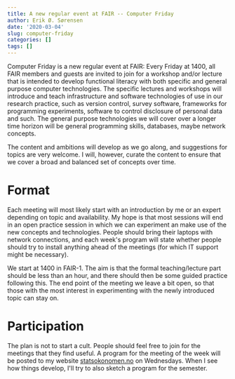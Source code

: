 ```yaml
---
title: A new regular event at FAIR -- Computer Friday
author: Erik Ø. Sørensen
date: '2020-03-04'
slug: computer-friday
categories: []
tags: []
---
```


Computer Friday is a new regular event at FAIR: Every Friday at 1400, 
all FAIR members and guests are invited to join for a workshop and/or lecture
that is intended to develop functional literacy with both specific and general
purpose computer technologies. The specific lectures and workshops will introduce
and teach infrastructure and software technologies of use in our research practice,
such as version control, survey software, frameworks for programming experiments, 
software to control disclosure of personal data and such. 
The general purpose technologies we will cover over a longer time horizon will be 
general programming skills, databases, maybe network concepts. 

The content and ambitions will develop as we go along, and suggestions for topics 
are very welcome. I will, however, curate the content to ensure that we cover a 
broad and balanced set of concepts over time. 

# Format 
Each meeting will most likely start with an introduction by me or an expert depending
on topic and availability. My hope is that most sessions will end in an open 
practice session in which we can experiment an make use of the new concepts and 
technologies. People should bring their laptops with network connections, and each
week's program will state whether people should try to install anything ahead
of the meetings (for which IT support might be necessary).

We start at 1400 in FAIR-1. The aim is that the formal teaching/lecture part should 
be less than an hour, and there should then be some guided practice following this. 
The end point of the meeting we leave a bit open, so that those with
the most interest in experimenting with the newly introduced topic can stay on. 

# Participation
The plan is not to start a cult. People should feel free to join for the meetings
that they find useful. A program for the meeting of the week will be posted to my
website [statsokonomen.no](https://statsokonomen.no/) on Wednesdays. 
When I see how things develop, I'll try to also sketch a program for the semester. 

